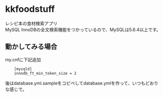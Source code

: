 kkfoodstuff
======================
レシピ本の食材検索アプリ  
MySQL InnoDBの全文検索機能をつかっているので、MySQLは5.6.4以上です。

## 動かしてみる場合
my.cnfに下記追加

```
    [mysqld]
    innodb_ft_min_token_size = 2
```

後はdatabase.yml.sampleをコピペしてdatabase.ymlを作って、いつもどおりな感じで。
